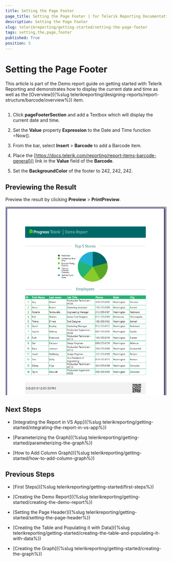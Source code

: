 ```yaml
---
title: Setting the Page Footer
page_title: Setting the Page Footer | for Telerik Reporting Documentation
description: Setting the Page Footer
slug: telerikreporting/getting-started/setting-the-page-footer
tags: setting,the,page,footer
published: True
position: 5
---
```


# Setting the Page Footer



This article is part of the Demo report guide on getting started with Telerik Reporting and demonstrates
        how to display the current date and time as well as the [Overview]({%slug telerikreporting/designing-reports/report-structure/barcode/overview%}) item.
      

## 

1. Click __pageFooterSection__ and add a Textbox which will display the current date and time.
            

1. Set the __Value__ property __Expression__ to the Date and Time function
              =Now().
            

1. From the bar, select __Insert__ > __Barcode__ to add a Barcode item.
            

1. Place the [https://docs.telerik.com/reporting/report-items-barcode-general]() link in the __Value__              field of the __Barcode__.
            

1. Set the __BackgroundColor__ of the footer to 242, 242, 242.
            

## Previewing the Result

Preview the result by clicking __Preview__ > __PrintPreview__.
          
  ![Footer Added](images/FooterAdded.PNG)

## Next Steps

* [Integrating the Report in VS App]({%slug telerikreporting/getting-started/integrating-the-report-in-vs-app%})

* [Parameterizing the Graph]({%slug telerikreporting/getting-started/parameterizing-the-graph%})

* [How to Add Column Graph]({%slug telerikreporting/getting-started/how-to-add-column-graph%})

## Previous Steps

* [First Steps]({%slug telerikreporting/getting-started/first-steps%})

* [Creating the Demo Report]({%slug telerikreporting/getting-started/creating-the-demo-report%})

* [Setting the Page Header]({%slug telerikreporting/getting-started/setting-the-page-header%})

* [Creating the Table and Populating it with Data]({%slug telerikreporting/getting-started/creating-the-table-and-populating-it-with-data%})

* [Creating the Graph]({%slug telerikreporting/getting-started/creating-the-graph%})
